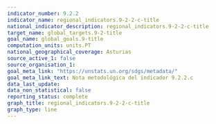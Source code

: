 ```yaml
---
indicator_number: 9.2.2
indicator_name: regional_indicators.9-2-2-c-title
national_indicator_description: regional_indicators.9-2-2-c-title
target_name: global_targets.9-2-title
goal_name: global_goals.9-title
computation_units: units.PT
national_geographical_coverage: Asturias
source_active_1: false
source_organisation_1:  
goal_meta_link: "https://unstats.un.org/sdgs/metadata/"
goal_meta_link_text: Nota metodológica del indicador 9.2.2.c
data_last_update:  
data_non_statistical: false
reporting_status: complete
graph_title: regional_indicators.9-2-2-c-title
graph_type: line
---
```

